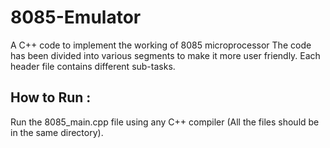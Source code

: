 # 8085-Emulator
A C++ code to implement the working of 8085 microprocessor
The code has been divided into various segments to make it more user friendly.
Each header file contains different sub-tasks.

## How to Run :
Run the 8085_main.cpp file using any C++ compiler (All the files should be in the same directory).
